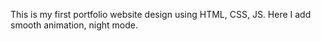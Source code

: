 This is my first portfolio website design using HTML, CSS, JS. Here I add smooth animation, night mode.
